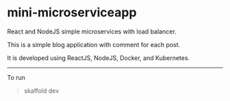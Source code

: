# mini-microserviceapp

React and NodeJS simple microservices with load balancer.

This is a simple blog application with comment for each post.

It is developed using ReactJS, NodeJS, Docker, and Kubernetes.

--------------------------------------------
To run

> skaffold dev

